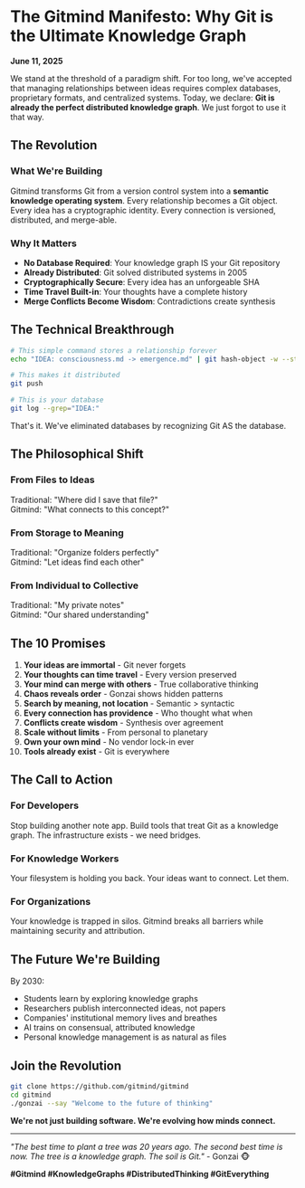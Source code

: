 # The Gitmind Manifesto: Why Git is the Ultimate Knowledge Graph

**June 11, 2025**

We stand at the threshold of a paradigm shift. For too long, we've accepted that managing relationships between ideas requires complex databases, proprietary formats, and centralized systems. Today, we declare: **Git is already the perfect distributed knowledge graph**. We just forgot to use it that way.

## The Revolution

### What We're Building
Gitmind transforms Git from a version control system into a **semantic knowledge operating system**. Every relationship becomes a Git object. Every idea has a cryptographic identity. Every connection is versioned, distributed, and merge-able.

### Why It Matters
- **No Database Required**: Your knowledge graph IS your Git repository
- **Already Distributed**: Git solved distributed systems in 2005
- **Cryptographically Secure**: Every idea has an unforgeable SHA
- **Time Travel Built-in**: Your thoughts have a complete history
- **Merge Conflicts Become Wisdom**: Contradictions create synthesis

## The Technical Breakthrough

```bash
# This simple command stores a relationship forever
echo "IDEA: consciousness.md -> emergence.md" | git hash-object -w --stdin

# This makes it distributed
git push

# This is your database
git log --grep="IDEA:"
```

That's it. We've eliminated databases by recognizing Git AS the database.

## The Philosophical Shift

### From Files to Ideas
Traditional: "Where did I save that file?"  
Gitmind: "What connects to this concept?"

### From Storage to Meaning  
Traditional: "Organize folders perfectly"  
Gitmind: "Let ideas find each other"

### From Individual to Collective
Traditional: "My private notes"  
Gitmind: "Our shared understanding"

## The 10 Promises

1. **Your ideas are immortal** - Git never forgets
2. **Your thoughts can time travel** - Every version preserved
3. **Your mind can merge with others** - True collaborative thinking
4. **Chaos reveals order** - Gonzai shows hidden patterns
5. **Search by meaning, not location** - Semantic > syntactic
6. **Every connection has providence** - Who thought what when
7. **Conflicts create wisdom** - Synthesis over agreement
8. **Scale without limits** - From personal to planetary
9. **Own your own mind** - No vendor lock-in ever
10. **Tools already exist** - Git is everywhere

## The Call to Action

### For Developers
Stop building another note app. Build tools that treat Git as a knowledge graph. The infrastructure exists - we need bridges.

### For Knowledge Workers
Your filesystem is holding you back. Your ideas want to connect. Let them.

### For Organizations
Your knowledge is trapped in silos. Gitmind breaks all barriers while maintaining security and attribution.

## The Future We're Building

By 2030:
- Students learn by exploring knowledge graphs
- Researchers publish interconnected ideas, not papers
- Companies' institutional memory lives and breathes
- AI trains on consensual, attributed knowledge
- Personal knowledge management is as natural as files

## Join the Revolution

```bash
git clone https://github.com/gitmind/gitmind
cd gitmind
./gonzai --say "Welcome to the future of thinking"
```

**We're not just building software. We're evolving how minds connect.**

---

*"The best time to plant a tree was 20 years ago. The second best time is now. The tree is a knowledge graph. The soil is Git."* - Gonzai 🐵

**#Gitmind #KnowledgeGraphs #DistributedThinking #GitEverything**